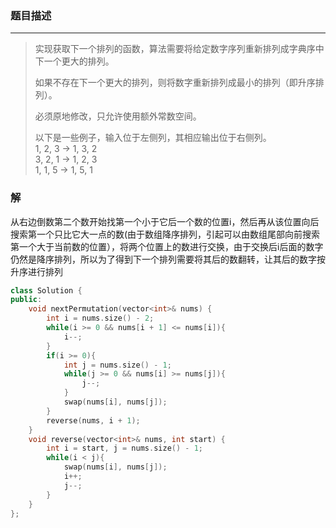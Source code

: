 ### 题目描述
***

> 实现获取下一个排列的函数，算法需要将给定数字序列重新排列成字典序中下一个更大的排列。  
> 
> 如果不存在下一个更大的排列，则将数字重新排列成最小的排列（即升序排列）。
>  
> 必须原地修改，只允许使用额外常数空间。
> 
> 以下是一些例子，输入位于左侧列，其相应输出位于右侧列。  
> 1, 2, 3 → 1, 3, 2  
> 3, 2, 1 → 1, 2, 3  
> 1, 1, 5 → 1, 5, 1  

### 解
从右边倒数第二个数开始找第一个小于它后一个数的位置i，然后再从该位置向后搜索第一个只比它大一点的数(由于数组降序排列，引起可以由数组尾部向前搜索第一个大于当前数的位置），将两个位置上的数进行交换，由于交换后i后面的数字仍然是降序排列，所以为了得到下一个排列需要将其后的数翻转，让其后的数字按升序进行排列
```C++
class Solution {
public:
    void nextPermutation(vector<int>& nums) {
        int i = nums.size() - 2;
        while(i >= 0 && nums[i + 1] <= nums[i]){
            i--;
        }
        if(i >= 0){
            int j = nums.size() - 1;
            while(j >= 0 && nums[i] >= nums[j]){
                j--;
            }
            swap(nums[i], nums[j]);
        }
        reverse(nums, i + 1);
    }
    void reverse(vector<int>& nums, int start) {
        int i = start, j = nums.size() - 1;
        while(i < j){
            swap(nums[i], nums[j]);
            i++;
            j--;
        }
    }
};
```